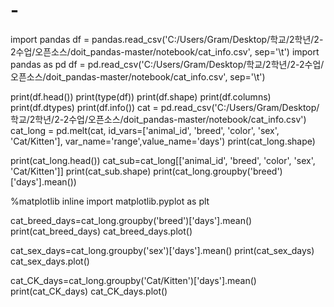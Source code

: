 # -
import pandas
df = pandas.read_csv('C:/Users/Gram/Desktop/학교/2학년/2-2수업/오픈소스/doit_pandas-master/notebook/cat_info.csv', sep='\t')
import pandas as pd
df = pd.read_csv('C:/Users/Gram/Desktop/학교/2학년/2-2수업/오픈소스/doit_pandas-master/notebook/cat_info.csv', sep='\t')

print(df.head())
print(type(df))
print(df.shape)
print(df.columns)
print(df.dtypes)
print(df.info())
cat = pd.read_csv('C:/Users/Gram/Desktop/학교/2학년/2-2수업/오픈소스/doit_pandas-master/notebook/cat_info.csv')
cat_long = pd.melt(cat, id_vars=['animal_id', 'breed', 'color', 'sex', 'Cat/Kitten'], var_name='range',value_name='days')
print(cat_long.shape)

print(cat_long.head())
cat_sub=cat_long[['animal_id', 'breed', 'color', 'sex', 'Cat/Kitten']]
print(cat_sub.shape)
print(cat_long.groupby('breed')['days'].mean())

%matplotlib inline
import matplotlib.pyplot as plt

cat_breed_days=cat_long.groupby('breed')['days'].mean()
print(cat_breed_days)
cat_breed_days.plot()

cat_sex_days=cat_long.groupby('sex')['days'].mean()
print(cat_sex_days)
cat_sex_days.plot()

cat_CK_days=cat_long.groupby('Cat/Kitten')['days'].mean()
print(cat_CK_days)
cat_CK_days.plot()

